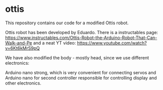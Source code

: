 # ottis
This repository contains our code for a modified Ottis robot.

Ottis robot has been developed by Eduardo. There is a instructables page:
https://www.instructables.com/Ottis-Robot-the-Arduino-Robot-That-Can-Walk-and-Pe
and a neat YT video: https://www.youtube.com/watch?v=6Kt6kMrS9pQ

We have also modified the body - mostly head, since we use different electronics:

Arduino nano strong, which is very convenient for connecting servos
and Arduino nano for second controller responsible for controlling display and
other electronics.


